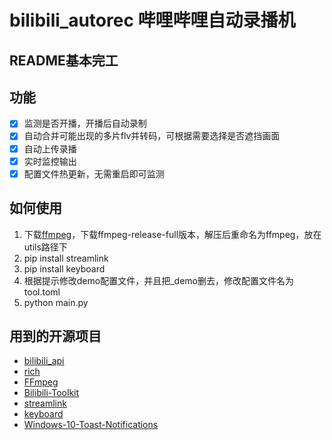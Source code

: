 # bilibili_autorec  哔哩哔哩自动录播机

## README基本完工

## 功能

* [x] 监测是否开播，开播后自动录制
* [x] 自动合并可能出现的多片flv并转码，可根据需要选择是否遮挡画面
* [x] 自动上传录播
* [x] 实时监控输出
* [x] 配置文件热更新，无需重启即可监测

## 如何使用

1. 下载[ffmpeg](https://www.gyan.dev/ffmpeg/builds/)，下载ffmpeg-release-full版本，解压后重命名为ffmpeg，放在utils路径下
2. pip install streamlink
3. pip install keyboard
4. 根据提示修改demo配置文件，并且把_demo删去，修改配置文件名为tool.toml
5. python main.py

## 用到的开源项目

* [bilibili_api](https://github.com/Passkou/bilibili_api)
* [rich](https://github.com/willmcgugan/rich)
* [FFmpeg](https://github.com/FFmpeg/FFmpeg)
* [Bilibili-Toolkit](https://github.com/Hsury/Bilibili-Toolkit)
* [streamlink](https://github.com/streamlink/streamlink)
* [keyboard](https://github.com/boppreh/keyboard)
* [Windows-10-Toast-Notifications](https://github.com/jithurjacob/Windows-10-Toast-Notifications)